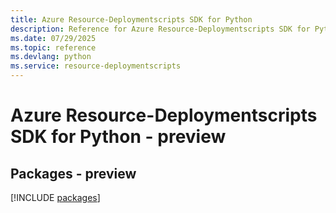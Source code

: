 ```yaml
---
title: Azure Resource-Deploymentscripts SDK for Python
description: Reference for Azure Resource-Deploymentscripts SDK for Python
ms.date: 07/29/2025
ms.topic: reference
ms.devlang: python
ms.service: resource-deploymentscripts
---
```

# Azure Resource-Deploymentscripts SDK for Python - preview
## Packages - preview
[!INCLUDE [packages](resource-deploymentscripts-index.md)]